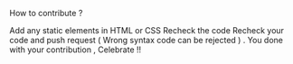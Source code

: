 How to contribute ?

Add any static elements in HTML or CSS
Recheck the code
Recheck your code and push request ( Wrong syntax code can be rejected ) .
You done with your contribution , Celebrate !!
